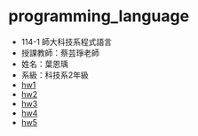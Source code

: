 # programming_language
- 114-1 師大科技系程式語言
- 授課教師：蔡芸琤老師
- 姓名：葉恩瑀
- 系級：科技系2年級
- [hw1](https://github.com/alisonnnnn88/programming_language/blob/main/HW1_%E6%8F%90%E6%AC%BE%E6%A9%9F%E7%B3%BB%E7%B5%B1.ipynb)
- [hw2](https://github.com/alisonnnnn88/programming_language/blob/main/HW2_%E6%8F%90%E6%AC%BE%E6%A9%9F%E7%B3%BB%E7%B5%B1AI%E5%BB%BA%E8%AD%B0.ipynb)
- [hw3](https://github.com/alisonnnnn88/programming_language/blob/main/HW3_%E6%8F%90%E6%AC%BE%E6%A9%9F%E7%B3%BB%E7%B5%B1(%E5%8C%AF%E5%85%A5%E5%8C%AF%E5%87%BA%E6%AA%94%E6%A1%88%E7%AD%89%E5%8A%9F%E8%83%BD).ipynb)
- [hw4](https://github.com/alisonnnnn88/programming_language/blob/main/HW4_%E7%88%AC%E8%9F%B2.ipynb)
- [hw5](https://github.com/alisonnnnn88/programming_language/blob/main/HW5_%E9%A3%AF%E5%BA%97%E6%9F%A5%E8%A9%A2%E5%9C%B0%E5%9C%96.ipynb)
